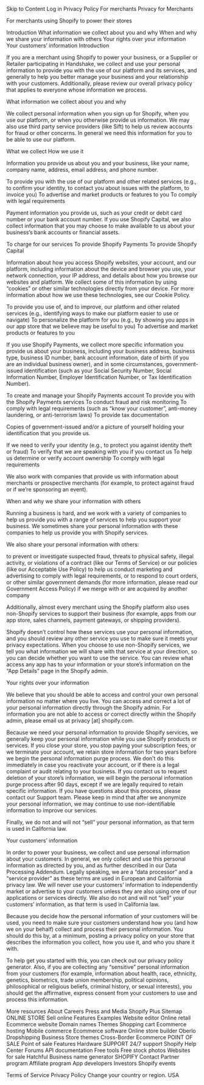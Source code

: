Skip to Content
Log in
Privacy Policy
For merchants
Privacy for Merchants

For merchants using Shopify to power their stores

Introduction
What information we collect about you and why
When and why we share your information with others
Your rights over your information
Your customers’ information
Introduction

If you are a merchant using Shopify to power your business, or a Supplier or Retailer participating in Handshake, we collect and use your personal information to provide you with the use of our platform and its services, and generally to help you better manage your business and your relationship with your customers. Additionally, please review our overall privacy policy that applies to everyone whose information we process.

What information we collect about you and why

We collect personal information when you sign up for Shopify, when you use our platform, or when you otherwise provide us information. We may also use third party service providers (like Sift) to help us review accounts for fraud or other concerns. In general we need this information for you to be able to use our platform.

What we collect	How we use it


Information you provide us about you and your business, like your name, company name, address, email address, and phone number.

	
To provide you with the use of our platform and other related services (e.g., to confirm your identity, to contact you about issues with the platform, to invoice you)
To advertise and market products or features to you
To comply with legal requirements



Payment information you provide us, such as your credit or debit card number or your bank account number. If you use Shopify Capital, we also collect information that you may choose to make available to us about your business’s bank accounts or financial assets.

	
To charge for our services
To provide Shopify Payments
To provide Shopify Capital



Information about how you access Shopify websites, your account, and our platform, including information about the device and browser you use, your network connection, your IP address, and details about how you browse our websites and platform. We collect some of this information by using “cookies” or other similar technologies directly from your device. For more information about how we use these technologies, see our Cookie Policy.

	
To provide you use of, and to improve, our platform and other related services (e.g., identifying ways to make our platform easier to use or navigate)
To personalize the platform for you (e.g., by showing you apps in our app store that we believe may be useful to you)
To advertise and market products or features to you



If you use Shopify Payments, we collect more specific information you provide us about your business, including your business address, business type, business ID number, bank account information, date of birth (if you are an individual business owner), and in some circumstances, government-issued identification (such as your Social Security Number, Social Information Number, Employer Identification Number, or Tax Identification Number).

	
To create and manage your Shopify Payments account
To provide you with the Shopify Payments services
To conduct fraud and risk monitoring
To comply with legal requirements (such as “know your customer”, anti-money laundering, or anti-terrorism laws)
To provide tax documentation



Copies of government-issued and/or a picture of yourself holding your identification that you provide us.

	
If we need to verify your identity (e.g., to protect you against identity theft or fraud)
To verify that we are speaking with you if you contact us
To help us determine or verify account ownership
To comply with legal requirements

We also work with companies that provide us with information about merchants or prospective merchants (for example, to protect against fraud or if we’re sponsoring an event).

When and why we share your information with others

Running a business is hard, and we work with a variety of companies to help us provide you with a range of services to help you support your business. We sometimes share your personal information with these companies to help us provide you with Shopify services.

We also share your personal information with others:

to prevent or investigate suspected fraud, threats to physical safety, illegal activity, or violations of a contract (like our Terms of Service) or our policies (like our Acceptable Use Policy)
to help us conduct marketing and advertising
to comply with legal requirements, or to respond to court orders, or other similar government demands (for more information, please read our Government Access Policy)
if we merge with or are acquired by another company

Additionally, almost every merchant using the Shopify platform also uses non-Shopify services to support their business (for example, apps from our app store, sales channels, payment gateways, or shipping providers).

Shopify doesn’t control how these services use your personal information, and you should review any other service you use to make sure it meets your privacy expectations. When you choose to use non-Shopify services, we tell you what information we will share with that service at your direction, so you can decide whether you want to use the service. You can review what access any app has to your information or your store’s information on the “App Details” page in the Shopify admin.

Your rights over your information

We believe that you should be able to access and control your own personal information no matter where you live. You can access and correct a lot of your personal information directly through the Shopify admin. For information you are not able to access or correct directly within the Shopify admin, please email us at privacy [at] shopify.com.

Because we need your personal information to provide Shopify services, we generally keep your personal information while you use Shopify products or services. If you close your store, you stop paying your subscription fees, or we terminate your account, we retain store information for two years before we begin the personal information purge process. We don’t do this immediately in case you reactivate your account, or if there is a legal complaint or audit relating to your business. If you contact us to request deletion of your store’s information, we will begin the personal information purge process after 90 days, except if we are legally required to retain specific information. If you have questions about this process, please contact our Support team. Please keep in mind that after we anonymize your personal information, we may continue to use non-identifiable information to improve our services.

Finally, we do not and will not “sell” your personal information, as that term is used in California law.

Your customers’ information

In order to power your business, we collect and use personal information about your customers. In general, we only collect and use this personal information as directed by you, and as further described in our Data Processing Addendum. Legally speaking, we are a “data processor” and a “service provider” as these terms are used in European and California privacy law. We will never use your customers’ information to independently market or advertise to your customers unless they are also using one of our applications or services directly. We also do not and will not “sell” your customers’ information, as that term is used in California law.

Because you decide how the personal information of your customers will be used, you need to make sure your customers understand how you (and how we on your behalf) collect and process their personal information. You should do this by, at a minimum, posting a privacy policy on your store that describes the information you collect, how you use it, and who you share it with.

To help get you started with this, you can check out our privacy policy generator. Also, if you are collecting any “sensitive” personal information from your customers (for example, information about health, race, ethnicity, genetics, biometrics, trade union membership, political opinions, philosophical or religious beliefs, criminal history, or sexual interests), you should get the affirmative, express consent from your customers to use and process this information.

More resources
About Careers Press and Media Shopify Plus Sitemap
ONLINE STORE
Sell online
Features
Examples
Website editor
Online retail
Ecommerce website
Domain names
Themes
Shopping cart
Ecommerce hosting
Mobile commerce
Ecommerce software
Online store builder
Oberlo
Dropshipping Business
Store themes
Cross-Border Ecommerce
POINT OF SALE
Point of sale
Features
Hardware
SUPPORT
24/7 support
Shopify Help Center
Forums
API documentation
Free tools
Free stock photos
Websites for sale
Hatchful
Business name generator
SHOPIFY
Contact
Partner program
Affiliate program
App developers
Investors
Shopify events
 
 
 
 
 
Terms of Service Privacy Policy 
Change your country or region.
USA
